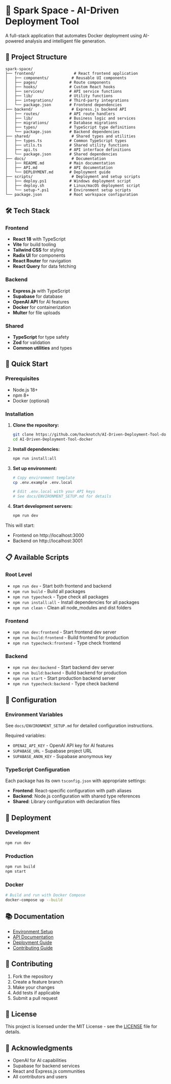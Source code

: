 # 🚀 Spark Space - AI-Driven Deployment Tool

A full-stack application that automates Docker deployment using AI-powered analysis and intelligent file generation.

## 📁 Project Structure

```
spark-space/
├── frontend/                 # React frontend application
│   ├── components/          # Reusable UI components
│   ├── pages/              # Route components
│   ├── hooks/              # Custom React hooks
│   ├── services/           # API service functions
│   ├── lib/                # Utility functions
│   ├── integrations/       # Third-party integrations
│   └── package.json        # Frontend dependencies
├── backend/                 # Express.js backend API
│   ├── routes/             # API route handlers
│   ├── lib/                # Business logic and services
│   ├── migrations/         # Database migrations
│   ├── types/              # TypeScript type definitions
│   └── package.json        # Backend dependencies
├── shared/                  # Shared types and utilities
│   ├── types.ts            # Common TypeScript types
│   ├── utils.ts            # Shared utility functions
│   ├── api.ts              # API interface definitions
│   └── package.json        # Shared dependencies
├── docs/                    # Documentation
│   ├── README.md           # Main documentation
│   ├── API.md              # API documentation
│   └── DEPLOYMENT.md       # Deployment guide
├── scripts/                 # Deployment and setup scripts
│   ├── deploy.ps1          # Windows deployment script
│   ├── deploy.sh           # Linux/macOS deployment script
│   └── setup-*.ps1         # Environment setup scripts
└── package.json            # Root workspace configuration
```

## 🛠️ Tech Stack

### Frontend
- **React 18** with TypeScript
- **Vite** for build tooling
- **Tailwind CSS** for styling
- **Radix UI** for components
- **React Router** for navigation
- **React Query** for data fetching

### Backend
- **Express.js** with TypeScript
- **Supabase** for database
- **OpenAI API** for AI features
- **Docker** for containerization
- **Multer** for file uploads

### Shared
- **TypeScript** for type safety
- **Zod** for validation
- **Common utilities** and types

## 🚀 Quick Start

### Prerequisites
- Node.js 18+ 
- npm 8+
- Docker (optional)

### Installation

1. **Clone the repository:**
   ```bash
   git clone https://github.com/hacknotch/AI-Driven-Deployment-Tool-docker.git
   cd AI-Driven-Deployment-Tool-docker
   ```

2. **Install dependencies:**
   ```bash
   npm run install:all
   ```

3. **Set up environment:**
   ```bash
   # Copy environment template
   cp .env.example .env.local
   
   # Edit .env.local with your API keys
   # See docs/ENVIRONMENT_SETUP.md for details
   ```

4. **Start development servers:**
   ```bash
   npm run dev
   ```

This will start:
- Frontend on http://localhost:3000
- Backend on http://localhost:3001

## 📋 Available Scripts

### Root Level
- `npm run dev` - Start both frontend and backend
- `npm run build` - Build all packages
- `npm run typecheck` - Type check all packages
- `npm run install:all` - Install dependencies for all packages
- `npm run clean` - Clean all node_modules and dist folders

### Frontend
- `npm run dev:frontend` - Start frontend dev server
- `npm run build:frontend` - Build frontend for production
- `npm run typecheck:frontend` - Type check frontend

### Backend
- `npm run dev:backend` - Start backend dev server
- `npm run build:backend` - Build backend for production
- `npm run start` - Start production backend server
- `npm run typecheck:backend` - Type check backend

## 🔧 Configuration

### Environment Variables
See `docs/ENVIRONMENT_SETUP.md` for detailed configuration instructions.

Required variables:
- `OPENAI_API_KEY` - OpenAI API key for AI features
- `SUPABASE_URL` - Supabase project URL
- `SUPABASE_ANON_KEY` - Supabase anonymous key

### TypeScript Configuration
Each package has its own `tsconfig.json` with appropriate settings:
- **Frontend**: React-specific configuration with path aliases
- **Backend**: Node.js configuration with shared type references
- **Shared**: Library configuration with declaration files

## 🚀 Deployment

### Development
```bash
npm run dev
```

### Production
```bash
npm run build
npm start
```

### Docker
```bash
# Build and run with Docker Compose
docker-compose up --build
```

## 📚 Documentation

- [Environment Setup](docs/ENVIRONMENT_SETUP.md)
- [API Documentation](docs/API.md)
- [Deployment Guide](docs/DEPLOYMENT.md)
- [Contributing Guide](docs/CONTRIBUTING.md)

## 🤝 Contributing

1. Fork the repository
2. Create a feature branch
3. Make your changes
4. Add tests if applicable
5. Submit a pull request

## 📄 License

This project is licensed under the MIT License - see the [LICENSE](LICENSE) file for details.

## 🙏 Acknowledgments

- OpenAI for AI capabilities
- Supabase for backend services
- React and Express.js communities
- All contributors and users
